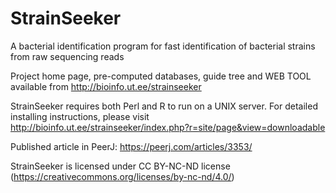 # StrainSeeker
A bacterial identification program for fast identification of bacterial strains from raw sequencing reads

Project home page, pre-computed databases, guide tree and WEB TOOL available from http://bioinfo.ut.ee/strainseeker

StrainSeeker requires both Perl and R to run on a UNIX server. For detailed installing instructions, please visit http://bioinfo.ut.ee/strainseeker/index.php?r=site/page&view=downloadable


Published article in PeerJ: https://peerj.com/articles/3353/

StrainSeeker is licensed under CC BY-NC-ND license (https://creativecommons.org/licenses/by-nc-nd/4.0/) 
